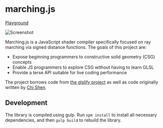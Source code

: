 # marching.js

[Playground](https://charlieroberts.github.io/marching/playground/)

![Screenshot](https://raw.github.com/charlieroberts/marching/screenshots/crazyball.png) 

Marching.js is a JavaScript shader compiler specifically focused on ray marching via signed distance functions. The goals of this project are:

- Expose beginning programmers to constructive solid geometry (CSG) concepts
- Enable JS programmers to explore CSG without having to learn GLSL
- Provide a terse API suitable for live coding performance

The project borrows code from [the glslify project](https://github.com/glslify/glslify) as well as code originally written by [Chi Shen](http://shenchi.github.io).

## Development
The library is compiled using gulp. Run `npm install` to install all necessary dependencies, and then `gulp build` to rebuild the library.
